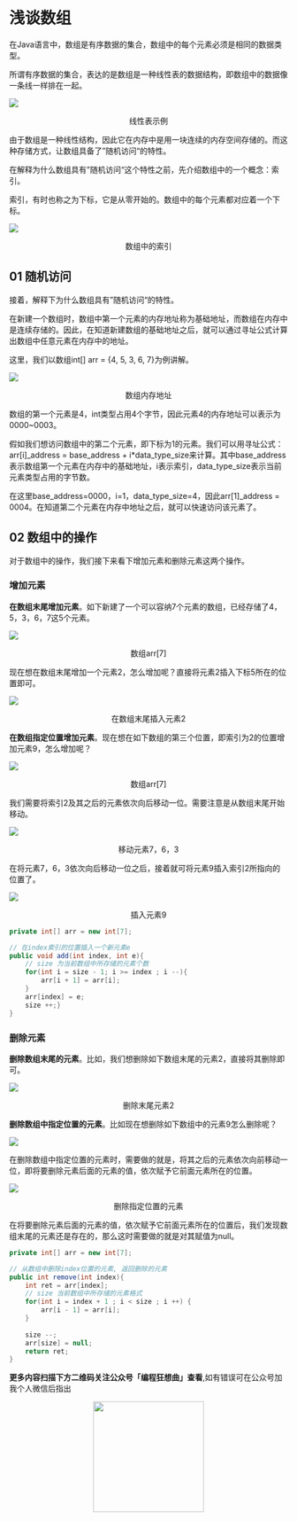 # 浅谈数组


在Java语言中，数组是有序数据的集合，数组中的每个元素必须是相同的数据类型。

所谓有序数据的集合，表达的是数组是一种线性表的数据结构，即数组中的数据像一条线一样排在一起。

![](../pictures/array/数组图片.001.jpeg)
<p align='center'>
<font>线性表示例</font>
</p>


由于数组是一种线性结构，因此它在内存中是用一块连续的内存空间存储的。而这种存储方式，让数组具备了”随机访问“的特性。

在解释为什么数组具有”随机访问“这个特性之前，先介绍数组中的一个概念：索引。

索引，有时也称之为下标，它是从零开始的。数组中的每个元素都对应着一个下标。

![](../pictures/array/数组图片.002.jpeg)
<p align='center'>
<font>数组中的索引</font>
</p>


## 01 随机访问

接着，解释下为什么数组具有”随机访问“的特性。

在新建一个数组时，数组中第一个元素的内存地址称为基础地址，而数组在内存中是连续存储的。因此，在知道新建数组的基础地址之后，就可以通过寻址公式计算出数组中任意元素在内存中的地址。

这里，我们以数组int[] arr = {4, 5, 3, 6, 7}为例讲解。

![](../pictures/array/数组图片.003.jpeg)
<p align='center'>
<font>数组内存地址</font>
</p>


数组的第一个元素是4，int类型占用4个字节，因此元素4的内存地址可以表示为0000~0003。

假如我们想访问数组中的第二个元素，即下标为1的元素。我们可以用寻址公式：arr[i]_address = base_address + i*data_type_size来计算。其中base_address表示数组第一个元素在内存中的基础地址，i表示索引，data_type_size表示当前元素类型占用的字节数。

在这里base_address=0000，i=1，data_type_size=4，因此arr[1]_address = 0004。在知道第二个元素在内存中地址之后，就可以快速访问该元素了。



## 02 数组中的操作

对于数组中的操作，我们接下来看下增加元素和删除元素这两个操作。

### 增加元素

**在数组末尾增加元素**。如下新建了一个可以容纳7个元素的数组，已经存储了4，5，3，6，7这5个元素。

![](../pictures/array/数组图片.004.jpeg)
<p align='center'>
<font>数组arr[7]</font>
</p>


现在想在数组末尾增加一个元素2，怎么增加呢？直接将元素2插入下标5所在的位置即可。

![](../pictures/array/插入2.gif)
<p align='center'>
<font>在数组末尾插入元素2</font>
</p>


**在数组指定位置增加元素**。现在想在如下数组的第三个位置，即索引为2的位置增加元素9，怎么增加呢？

![](../pictures/array/数组图片.006.jpeg)
<p align='center'>
<font>数组arr[7]</font>
</p>


我们需要将索引2及其之后的元素依次向后移动一位。需要注意是从数组末尾开始移动。

![](../pictures/array/移动367.gif)
<p align='center'>
<font>移动元素7，6，3</font>
</p>


在将元素7，6，3依次向后移动一位之后，接着就可将元素9插入索引2所指向的位置了。

![](../pictures/array/插入9.gif)
<p align='center'>
<font>插入元素9</font>
</p>


```java
private int[] arr = new int[7];

// 在index索引的位置插入一个新元素e
public void add(int index, int e){
    // size 为当前数组中所存储的元素个数
    for(int i = size - 1; i >= index ; i --){
        arr[i + 1] = arr[i];
    }
    arr[index] = e;
    size ++;}
}
```

### 删除元素

**删除数组末尾的元素**。比如，我们想删除如下数组末尾的元素2，直接将其删除即可。

![](../pictures/array/删除末尾元素2.gif)
<p align='center'>
<font>删除末尾元素2</font>
</p>

**删除数组中指定位置的元素**。比如现在想删除如下数组中的元素9怎么删除呢？

![](../pictures/array/数组图片.008.jpeg)



在删除数组中指定位置的元素时，需要做的就是，将其之后的元素依次向前移动一位，即将要删除元素后面的元素的值，依次赋予它前面元素所在的位置。

![](../pictures/array/删除指定.gif)
<p align='center'>
<font>删除指定位置的元素</font>
</p>

在将要删除元素后面的元素的值，依次赋予它前面元素所在的位置后，我们发现数组末尾的元素还是存在的，那么这时需要做的就是对其赋值为null。

```java
private int[] arr = new int[7];

// 从数组中删除index位置的元素, 返回删除的元素
public int remove(int index){
    int ret = arr[index];
    // size 当前数组中所存储的元素格式
    for(int i = index + 1 ; i < size ; i ++) {
        arr[i - 1] = arr[i];
    }
    
    size --;
    arr[size] = null;
    return ret;
}
```

**更多内容扫描下方二维码关注公众号「编程狂想曲」查看**,如有错误可在公众号加我个人微信后指出
<p align='center'>
<img src="../pictures/qrcode.jpg" width=200 >
</p>